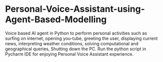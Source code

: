 # Personal-Voice-Assistant-using-Agent-Based-Modelling
Voice based AI agent in Python to perform personal activities such as surfing on internet, opening you-tube, greeting the  user, displaying current news, interpreting weather conditions, solving computational and geographical queries, Shutting down the PC.
Run the python script in Pycharm IDE for enjoying Personal Voice Assistant experience.
